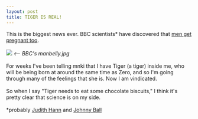 ```yaml
---
layout: post
title: TIGER IS REAL!
---
```


<div class="entry-item s2-entrytext">This is the biggest news ever. BBC scientists* have discovered that <a href="http://news.bbc.co.uk/1/hi/health/6751709.stm" rel="nofollow">men get pregnant too</a>.<br/><br/><img src="http://newsimg.bbc.co.uk/media/images/43046000/jpg/_43046611_manbelly203.jpg"/> <i>&lt;-- BBC's manbelly.jpg</i><br/><br/>For weeks I've been telling mnki that I have Tiger (a tiger) inside me, who will be being born at around the same time as Zero, and so I'm going through many of the feelings that she is. Now I am vindicated.<br/><br/>So when I say "Tiger needs to eat some chocolate biscuits," I think it's pretty clear that science is on my side.<br/><br/>*probably <a href="http://en.wikipedia.org/wiki/Judith_Hann" rel="nofollow">Judith Hann</a> and <a href="http://en.wikipedia.org/wiki/Johnny_Ball" rel="nofollow">Johnny Ball</a></div>